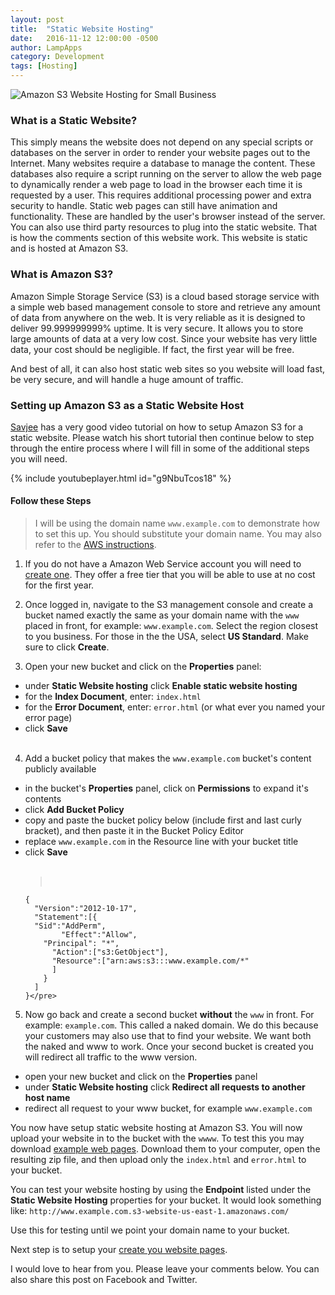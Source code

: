 ```yaml
---
layout: post
title:  "Static Website Hosting"
date:   2016-11-12 12:00:00 -0500
author: LampApps
category: Development
tags: [Hosting]
---
```


![Amazon S3 Website Hosting for Small Business]({{site.url}}/images/aws.jpg "Amazon S3 Website Hosting for Small Business")

### What is a Static Website?

This simply means the website does not depend on any special scripts or databases on the server in order to render your website pages out to the Internet. Many websites require a database to manage the content. These databases also require a script running on the server to allow the web page to dynamically render a web page to load in the browser each time it is requested by a user. This requires additional processing power and extra security to handle. Static web pages can still have animation and functionality. These are handled by the user's browser instead of the server. You can also use third party resources to plug into the static website. That is how the comments section of this website work. This website is static and is hosted at Amazon S3.


<!--more-->

### What is Amazon S3?

Amazon Simple Storage Service (S3) is a cloud based storage service with a simple web based management console to store and retrieve any amount of data from anywhere on the web. It is very reliable as it is designed to deliver 99.999999999% uptime. It is very secure. It allows you to store large amounts of data at a very low cost. Since your website has very little data, your cost should be negligible. If fact, the first year will be free.

And best of all, it can also host static web sites so you website will load fast, be very secure, and will handle a huge amount of traffic.

### Setting up Amazon S3 as a Static Website Host

[Savjee] has a very good video tutorial on how to setup Amazon S3 for a static website. Please watch his short tutorial then continue below to step through the entire process where I will fill in some of the additional steps you will need.

{% include youtubeplayer.html id="g9NbuTcos18" %}

<div class='two spacing'></div>

#### Follow these Steps

>I will be using the domain name `www.example.com` to demonstrate how to set this up. You should substitute your domain name. You may also refer to the [AWS instructions][awssetupstatic].

1. If you do not have a Amazon Web Service account you will need to [create one][aws]. They offer a free tier that you will be able to use at no cost for the first year.

2. Once logged in, navigate to the S3 management console and create a bucket named exactly the same as your domain name with the `www` placed in front, for example: `www.example.com`. Select the region closest to you business. For those in the the USA, select **US Standard**. Make sure to click **Create**.

3. Open your new bucket and click on the **Properties** panel:
  * under **Static Website hosting** click **Enable static website hosting**
  * for the __Index Document__, enter: `index.html`
  * for the __Error Document__, enter: `error.html` (or what ever you named your error page)
  * click **Save**
<br /><br />
4. Add a bucket policy that makes the `www.example.com` bucket's content publicly available
  * in the bucket's **Properties** panel, click on **Permissions** to expand it's contents
  * click **Add Bucket Policy**
  * copy and paste the bucket policy below (include first and last curly bracket), and then paste it in the Bucket Policy Editor
  * replace `www.example.com` in the Resource line with your bucket title
  * click **Save**
  <br /><br />
      ><pre>
        {
          "Version":"2012-10-17",
          "Statement":[{
          "Sid":"AddPerm",
                "Effect":"Allow",
            "Principal": "*",
              "Action":["s3:GetObject"],
              "Resource":["arn:aws:s3:::www.example.com/*"
              ]
            }
          ]
        }</pre>

5. Now go back and create a second bucket **without** the `www` in front. For example: `example.com`. This called a naked domain. We do this because your customers may also use that to find your website. We want both the naked and www to work. Once your second bucket is created you will redirect all traffic to the www version.
* open your new bucket and click on the **Properties** panel
* under **Static Website hosting** click **Redirect all requests to another host name**
* redirect all request to your www bucket, for example `www.example.com`

You now have setup static website hosting at Amazon S3. You will now upload your website in to the bucket with the `wwww`. To test this you may download [example web pages][examplefile]. Download them to your computer, open the resulting zip file, and then upload only the `index.html` and `error.html` to your bucket.

You can test your website hosting by using the **Endpoint** listed under the **Static Website Hosting** properties for your bucket. It would look something like:
`http://www.example.com.s3-website-us-east-1.amazonaws.com/`

Use this for testing until we point your domain name to your bucket.

Next step is to setup your [create you website pages][create].

I would love to hear from you. Please leave your comments below. You can also share this post on Facebook and Twitter. 




[Savjee]: https://www.youtube.com/channel/UCnxrdFPXJMeHru_b4Q_vTPQ
[aws]: https://aws.amazon.com/free/
[examplefile]: https://github.com/lampapps/example
[awssetupstatic]: https://docs.aws.amazon.com/AmazonS3/latest/dev/website-hosting-custom-domain-walkthrough.html
[create]: #

